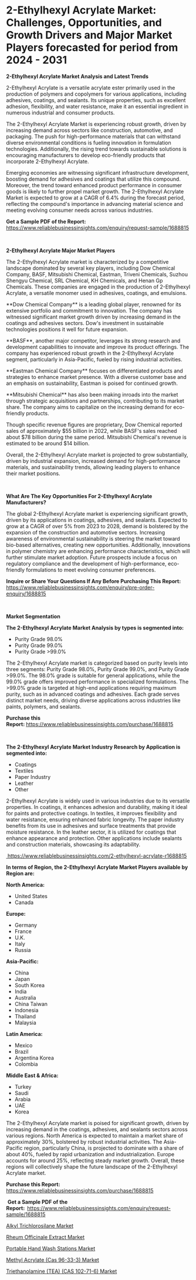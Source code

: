 <p><h1>2-Ethylhexyl Acrylate Market: Challenges, Opportunities, and Growth Drivers and Major Market Players forecasted for period from 2024 - 2031</h1></p><p><strong>2-Ethylhexyl Acrylate Market Analysis and Latest Trends</strong></p>
<p><p>2-Ethylhexyl Acrylate is a versatile acrylate ester primarily used in the production of polymers and copolymers for various applications, including adhesives, coatings, and sealants. Its unique properties, such as excellent adhesion, flexibility, and water resistance, make it an essential ingredient in numerous industrial and consumer products. </p><p>The 2-Ethylhexyl Acrylate Market is experiencing robust growth, driven by increasing demand across sectors like construction, automotive, and packaging. The push for high-performance materials that can withstand diverse environmental conditions is fueling innovation in formulation technologies. Additionally, the rising trend towards sustainable solutions is encouraging manufacturers to develop eco-friendly products that incorporate 2-Ethylhexyl Acrylate.</p><p>Emerging economies are witnessing significant infrastructure development, boosting demand for adhesives and coatings that utilize this compound. Moreover, the trend toward enhanced product performance in consumer goods is likely to further propel market growth. The 2-Ethylhexyl Acrylate Market is expected to grow at a CAGR of 6.4% during the forecast period, reflecting the compound's importance in advancing material science and meeting evolving consumer needs across various industries.</p></p>
<p><strong>Get a Sample PDF of the Report:&nbsp;</strong> <a href="https://www.reliablebusinessinsights.com/enquiry/request-sample/1688815?utm_campaign=62&utm_medium=2&utm_source=Github&utm_content=ia&utm_term=17102024&utm_id=2-ethylhexyl-acrylate">https://www.reliablebusinessinsights.com/enquiry/request-sample/1688815</a></p>
<p>&nbsp;</p>
<p><strong>2-Ethylhexyl Acrylate Major Market Players</strong></p>
<p><p>The 2-Ethylhexyl Acrylate market is characterized by a competitive landscape dominated by several key players, including Dow Chemical Company, BASF, Mitsubishi Chemical, Eastman, Triveni Chemicals, Suzhou Shengyu Chemical, SRL Chemical, KH Chemicals, and Henan Gp Chemicals. These companies are engaged in the production of 2-Ethylhexyl Acrylate, a versatile monomer used in adhesives, coatings, and emulsions.</p><p>**Dow Chemical Company** is a leading global player, renowned for its extensive portfolio and commitment to innovation. The company has witnessed significant market growth driven by increasing demand in the coatings and adhesives sectors. Dow's investment in sustainable technologies positions it well for future expansion.</p><p>**BASF**, another major competitor, leverages its strong research and development capabilities to innovate and improve its product offerings. The company has experienced robust growth in the 2-Ethylhexyl Acrylate segment, particularly in Asia-Pacific, fueled by rising industrial activities.</p><p>**Eastman Chemical Company** focuses on differentiated products and strategies to enhance market presence. With a diverse customer base and an emphasis on sustainability, Eastman is poised for continued growth.  </p><p>**Mitsubishi Chemical** has also been making inroads into the market through strategic acquisitions and partnerships, contributing to its market share. The company aims to capitalize on the increasing demand for eco-friendly products.</p><p>Though specific revenue figures are proprietary, Dow Chemical reported sales of approximately $55 billion in 2022, while BASF's sales reached about $78 billion during the same period. Mitsubishi Chemical's revenue is estimated to be around $14 billion.</p><p>Overall, the 2-Ethylhexyl Acrylate market is projected to grow substantially, driven by industrial expansion, increased demand for high-performance materials, and sustainability trends, allowing leading players to enhance their market positions.</p></p>
<p>&nbsp;</p>
<p><strong>What Are The Key Opportunities For 2-Ethylhexyl Acrylate Manufacturers?</strong></p>
<p><p>The global 2-Ethylhexyl Acrylate market is experiencing significant growth, driven by its applications in coatings, adhesives, and sealants. Expected to grow at a CAGR of over 5% from 2023 to 2028, demand is bolstered by the expansion of the construction and automotive sectors. Increasing awareness of environmental sustainability is steering the market toward bio-based alternatives, creating new opportunities. Additionally, innovations in polymer chemistry are enhancing performance characteristics, which will further stimulate market adoption. Future prospects include a focus on regulatory compliance and the development of high-performance, eco-friendly formulations to meet evolving consumer preferences.</p></p>
<p><strong>Inquire or Share Your Questions If Any Before Purchasing This Report:</strong> <a href="https://www.reliablebusinessinsights.com/enquiry/pre-order-enquiry/1688815?utm_campaign=62&utm_medium=2&utm_source=Github&utm_content=ia&utm_term=17102024&utm_id=2-ethylhexyl-acrylate">https://www.reliablebusinessinsights.com/enquiry/pre-order-enquiry/1688815</a></p>
<p>&nbsp;</p>
<p><strong>Market Segmentation</strong></p>
<p><strong>The 2-Ethylhexyl Acrylate Market Analysis by types is segmented into:</strong></p>
<p><ul><li>Purity Grade 98.0%</li><li>Purity Grade 99.0%</li><li>Purity Grade >99.0%</li></ul></p>
<p><p>The 2-Ethylhexyl Acrylate market is categorized based on purity levels into three segments: Purity Grade 98.0%, Purity Grade 99.0%, and Purity Grade >99.0%. The 98.0% grade is suitable for general applications, while the 99.0% grade offers improved performance in specialized formulations. The >99.0% grade is targeted at high-end applications requiring maximum purity, such as in advanced coatings and adhesives. Each grade serves distinct market needs, driving diverse applications across industries like paints, polymers, and sealants.</p></p>
<p><strong>Purchase this Report:&nbsp;</strong><a href="https://www.reliablebusinessinsights.com/purchase/1688815?utm_campaign=62&utm_medium=2&utm_source=Github&utm_content=ia&utm_term=17102024&utm_id=2-ethylhexyl-acrylate">https://www.reliablebusinessinsights.com/purchase/1688815</a></p>
<p>&nbsp;</p>
<p><strong>The 2-Ethylhexyl Acrylate Market Industry Research by Application is segmented into:</strong></p>
<p><ul><li>Coatings</li><li>Textiles</li><li>Paper Industry</li><li>Leather</li><li>Other</li></ul></p>
<p><p>2-Ethylhexyl Acrylate is widely used in various industries due to its versatile properties. In coatings, it enhances adhesion and durability, making it ideal for paints and protective coatings. In textiles, it improves flexibility and water resistance, ensuring enhanced fabric longevity. The paper industry benefits from its use in adhesives and surface treatments that provide moisture resistance. In the leather sector, it is utilized for coatings that enhance appearance and protection. Other applications include sealants and construction materials, showcasing its adaptability.</p></p>
<p><a href="https://www.reliablebusinessinsights.com/2-ethylhexyl-acrylate-r1688815?utm_campaign=62&utm_medium=2&utm_source=Github&utm_content=ia&utm_term=17102024&utm_id=2-ethylhexyl-acrylate">&nbsp;https://www.reliablebusinessinsights.com/2-ethylhexyl-acrylate-r1688815</a></p>
<p><strong>In terms of Region, the 2-Ethylhexyl Acrylate Market Players available by Region are:</strong></p>
<p>
    <p> <strong> North America: </strong>
        <ul>
            <li>United States</li>
            <li>Canada</li>
        </ul>
        </p> 
    <p> <strong> Europe: </strong>
        <ul>
            <li>Germany</li>
            <li>France</li>
            <li>U.K.</li>
            <li>Italy</li>
            <li>Russia</li>
        </ul>
        </p> 
    <p> <strong> Asia-Pacific: </strong>
        <ul>
            <li>China</li>
            <li>Japan</li>
            <li>South Korea</li>
            <li>India</li>
            <li>Australia</li>
            <li>China Taiwan</li>
            <li>Indonesia</li>
            <li>Thailand</li>
            <li>Malaysia</li>
        </ul>
        </p> 
    <p> <strong> Latin America: </strong>
        <ul>
            <li>Mexico</li>
            <li>Brazil</li>
            <li>Argentina Korea</li>
            <li>Colombia</li>
        </ul>
        </p> 
    <p> <strong> Middle East & Africa: </strong>
        <ul>
            <li>Turkey</li>
            <li>Saudi</li>
            <li>Arabia</li>
            <li>UAE</li>
            <li>Korea</li>
        </ul>
    </p>
    </p>
<p><p>The 2-Ethylhexyl Acrylate market is poised for significant growth, driven by increasing demand in the coatings, adhesives, and sealants sectors across various regions. North America is expected to maintain a market share of approximately 30%, bolstered by robust industrial activities. The Asia-Pacific region, particularly China, is projected to dominate with a share of about 40%, fueled by rapid urbanization and industrialization. Europe accounts for around 25%, reflecting steady market growth. Overall, these regions will collectively shape the future landscape of the 2-Ethylhexyl Acrylate market.</p></p>
<p><strong>Purchase this Report: </strong><a href="https://www.reliablebusinessinsights.com/purchase/1688815?utm_campaign=62&utm_medium=2&utm_source=Github&utm_content=ia&utm_term=17102024&utm_id=2-ethylhexyl-acrylate">https://www.reliablebusinessinsights.com/purchase/1688815</a></p>
<p>&nbsp;<strong>Get a Sample PDF of the Report:&nbsp;&nbsp;</strong><a href="https://www.reliablebusinessinsights.com/enquiry/request-sample/1688815?utm_campaign=62&utm_medium=2&utm_source=Github&utm_content=ia&utm_term=17102024&utm_id=2-ethylhexyl-acrylate">https://www.reliablebusinessinsights.com/enquiry/request-sample/1688815</a></p>
<p><strong></strong></p>
<p><p><a href="https://www.linkedin.com/pulse/alkyl-trichlorosilane-market-size-type-octadecyl-trichlorosilanedodecyl-jk9vf?utm_campaign=62&utm_medium=2&utm_source=Github&utm_content=ia&utm_term=17102024&utm_id=2-ethylhexyl-acrylate">Alkyl Trichlorosilane Market</a></p><p><a href="https://www.linkedin.com/pulse/rheum-officinale-extract-market-opportunities-emerging-global-rfzof?utm_campaign=62&utm_medium=2&utm_source=Github&utm_content=ia&utm_term=17102024&utm_id=2-ethylhexyl-acrylate">Rheum Officinale Extract Market</a></p><p><a href="https://issuu.com/reportprime-2/docs/portable-hand-wash-stations-market-_26a290ae736569?utm_campaign=62&utm_medium=2&utm_source=Github&utm_content=ia&utm_term=17102024&utm_id=2-ethylhexyl-acrylate">Portable Hand Wash Stations Market</a></p><p><a href="https://github.com/benjigwozdzus/Market-Research-Report-List-1/blob/main/methyl-acrylate-cas-96-33-3-market.md?utm_campaign=62&utm_medium=2&utm_source=Github&utm_content=ia&utm_term=17102024&utm_id=2-ethylhexyl-acrylate">Methyl Acrylate (Cas 96-33-3) Market</a></p><p><a href="https://github.com/abbiewimld/Market-Research-Report-List-1/blob/main/triethanolamine-tea-cas-102-71-6-market.md?utm_campaign=62&utm_medium=2&utm_source=Github&utm_content=ia&utm_term=17102024&utm_id=2-ethylhexyl-acrylate">Triethanolamine (TEA) (CAS 102-71-6) Market</a></p></p>